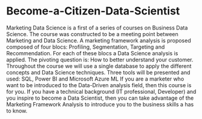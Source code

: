 # Become-a-Citizen-Data-Scientist
Marketing Data Science is a first of a series of courses on Business Data Science. The course was constructed to be a meeting point between Marketing and Data Science. A marketing framework analysis is proposed composed of four blocs: Profiling, Segmentation, Targeting and Recommendation. For each of these blocs a Data Science analysis is applied. The pivoting question is: How to better understand your customer. Throughout the course we will use a single database to apply the different concepts and Data Science techniques. Three tools will be presented and used: SQL, Power BI and Microsoft Azure ML If you are a marketer who want to be introduced to the Data-Driven analysis field, then this course is for you. If you have a technical background (IT professional, Developer) and you inspire to become a Data Scientist, then you can take advantage of the Marketing Framework Analysis to introduce you to the business skills a has to know.
